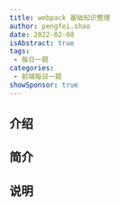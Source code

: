 ```yaml
---
title: webpack 基础知识整理
author: pengfei.shao
date: 2022-02-08
isAbstract: true
tags:
 - 每日一题       
categories: 
 - 前端每日一题
showSponsor: true
---
```



## 介绍

## 简介

## 说明
